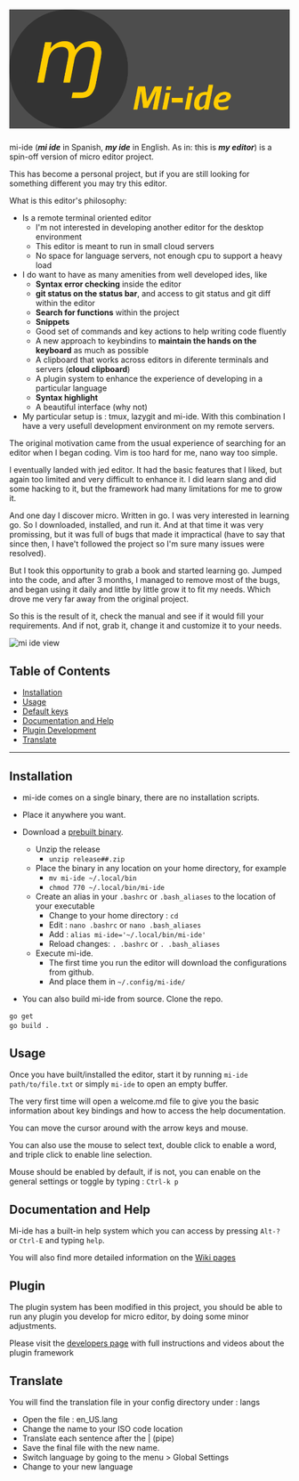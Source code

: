 # ![mi-ide](./assets/logo.png)

mi-ide (___mi ide___ in Spanish, ___my ide___ in English. As in: this is ___my editor___) is a spin-off version of micro editor project.

This has become a personal project, but if you are still looking for something different you may try this editor.

What is this editor's philosophy:

* Is a remote terminal oriented editor
  * I'm not interested in developing another editor for the desktop environment
  * This editor is meant to run in small cloud servers
  * No space for language servers, not enough cpu to support a heavy load
* I do want to have as many amenities from well developed ides, like
  * __Syntax error checking__ inside the editor
  * __git status on the status bar__, and access to git status and git diff within the editor
  * __Search for functions__ within the project
  * __Snippets__
  * Good set of commands and key actions to help writing code fluently
  * A new approach to keybindins to __maintain the hands on the keyboard__ as much as possible
  * A clipboard that works across editors in diferente terminals and servers (__cloud clipboard__)
  * A plugin system to enhance the experience of developing in a particular language
  * __Syntax highlight__
  * A beautiful interface (why not)
* My particular setup is : tmux, lazygit and mi-ide. With this combination I have a very usefull development environment on my remote servers.

The original motivation came from the usual experience of searching for an editor when I began coding. Vim is too hard for me, nano way too simple.

I eventually landed with jed editor. It had the basic features that I liked, but again too limited and very difficult to enhance it. I did learn slang and did some hacking to it, but the framework had many limitations for me to grow it.

And one day I discover micro. Written in go. I was very interested in learning go. So I downloaded, installed, and run it. And at that time it was very promissing, but it was full of bugs that made it impractical (have to say that since then, I have't followed the project so I'm sure many issues were resolved).

But I took this opportunity to grab a book and started learning go. Jumped into the code, and after 3 months, I managed to remove most of the bugs, and began using it daily and little by little grow it to fit my needs. Which drove me very far away from the original project.

So this is the result of it, check the manual and see if it would fill your requirements. And if not, grab it, change it and customize it to your needs.

![mi ide view](assets/mi-ide.gif)

## Table of Contents

- [Installation](#installation)
- [Usage](#usage)
- [Default keys](https://github.com/hanspr/mi-ide/wiki/defaultkeys#simplified-key-map)
- [Documentation and Help](#documentation-and-help)
- [Plugin Development](#plugin)
- [Translate](#translate)

- - -

## Installation

* mi-ide comes on a single binary, there are no installation scripts.
* Place it anywhere you want.
* Download a [prebuilt binary](https://github.com/hanspr/mi-ide/releases).
    - Unzip the release
        - `unzip release##.zip`
    - Place the binary in any location on your home directory, for example
        - `mv mi-ide ~/.local/bin`
        - `chmod 770 ~/.local/bin/mi-ide`
    - Create an alias in your `.bashrc` or `.bash_aliases` to the location of your executable
        - Change to your home directory : `cd`
        - Edit : `nano .bashrc` or `nano .bash_aliases`
        - Add : `alias mi-ide='~/.local/bin/mi-ide'`
        - Reload changes: `. .bashrc` or `. .bash_aliases`
    - Execute mi-ide.
        - The first time you run the editor will download the configurations from github.
        - And place them in `~/.config/mi-ide/`

* You can also build mi-ide from source. Clone the repo.

```bash
go get
go build .
```

## Usage

Once you have built/installed the editor, start it by running `mi-ide path/to/file.txt` or simply `mi-ide` to open an empty buffer.

The very first time will open a welcome.md file to give you the basic information about key bindings and how to access the help documentation.

You can move the cursor around with the arrow keys and mouse.

You can also use the mouse to select text, double click to enable a word, and triple click to enable line selection.

Mouse should be enabled by default, if is not, you can enable on the general settings or toggle by typing : `Ctrl-k p`

## Documentation and Help

Mi-ide has a built-in help system which you can access by pressing `Alt-?` or `Ctrl-E` and typing `help`.

You will also find more detailed information on the [Wiki pages](https://github.com/hanspr/mi-ide/wiki)

## Plugin

The plugin system has been modified in this project, you should be able to run any plugin you develop for micro editor, by doing some minor adjustments.

Please visit the [developers page](https://github.com/hanspr/mi-sources/wiki/plugins) with full instructions and videos about the plugin framework

## Translate

You will find the translation file in your config directory under : langs

- Open the file : en_US.lang
- Change the name to your ISO code location
- Translate each sentence after the | (pipe)
- Save the final file with the new name.
- Switch language by going to the menu > Global Settings
- Change to your new language
